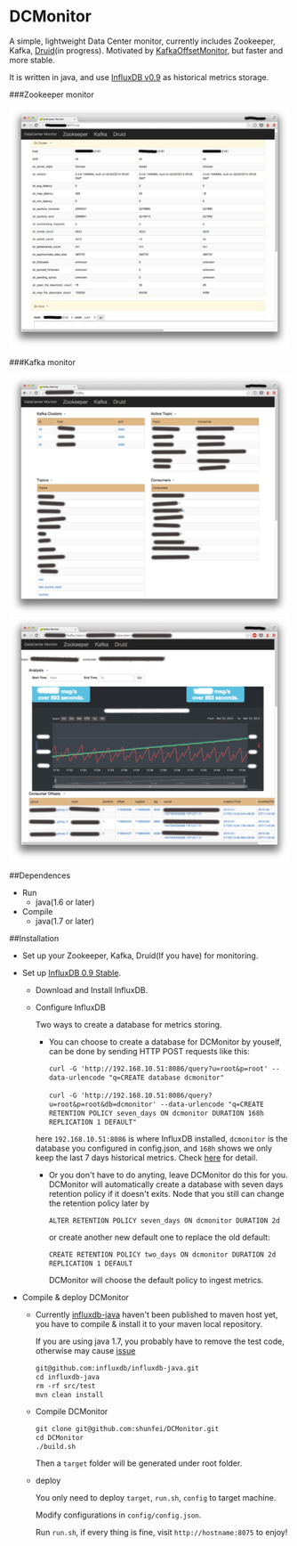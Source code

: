 DCMonitor
=====

A simple, lightweight Data Center monitor, currently includes Zookeeper, Kafka, [Druid](http://druid.io/)(in progress). Motivated by [KafkaOffsetMonitor](https://github.com/quantifind/KafkaOffsetMonitor), but faster and more stable.

It is written in java, and use [InfluxDB v0.9](https://github.com/influxdb/influxdb) as historical metrics storage.

###Zookeeper monitor


![](img/zk.png)

###Kafka monitor


![](img/kafka_sum.png)
![](img/kafka_offset.png)



##Dependences

* Run
	* java(1.6 or later)
* Compile
	* java(1.7 or later)

##Installation

* Set up your Zookeeper, Kafka, Druid(If you have) for monitoring.
* Set up [InfluxDB 0.9 Stable](https://influxdb.com/docs/v0.9/introduction/installation.html).
	
	* Download and Install InfluxDB.
	
	* Configure InfluxDB
		
		Two ways to create a database for metrics storing.
		
		* You can choose to create a database for DCMonitor by youself, can be done by sending HTTP POST requests like this:
	
			```
			curl -G 'http://192.168.10.51:8086/query?u=root&p=root' --data-urlencode "q=CREATE database dcmonitor"
			
			curl -G 'http://192.168.10.51:8086/query?u=root&p=root&db=dcmonitor' --data-urlencode "q=CREATE RETENTION POLICY seven_days ON dcmonitor DURATION 168h REPLICATION 1 DEFAULT"
		
			```
	
		here `192.168.10.51:8086` is where InfluxDB installed, `dcmonitor` is the database you configured in config.json, and `168h` shows we only keep the last 7 days historical metrics. Check [here](https://influxdb.com/docs/v0.9/query_language/database_administration.html) for detail.
		
		* Or you don't have to do anyting, leave DCMonitor do this for you. DCMonitor will automatically create a database with seven days retention policy if it doesn't exits. Node that you still can change the retention policy later by
		
			```
			ALTER RETENTION POLICY seven_days ON dcmonitor DURATION 2d
			```
			
			or create another new default one to replace the old default:
			
			```
			CREATE RETENTION POLICY two_days ON dcmonitor DURATION 2d REPLICATION 1 DEFAULT
			```

			DCMonitor will choose the default policy to ingest metrics.
		
* Compile & deploy DCMonitor

	* Currently [influxdb-java](https://github.com/influxdb/influxdb-java) haven't been published to maven host yet, you have to compile & install it to your maven local repository. 
	
		If you are using java 1.7, you probably have to remove the test code, otherwise may cause [issue](https://github.com/influxdb/influxdb-java/issues/37)
			
		```
		git@github.com:influxdb/influxdb-java.git
		cd influxdb-java
		rm -rf src/test
		mvn clean install
		```
		
	* Compile DCMonitor
	
		```
		git clone git@github.com:shunfei/DCMonitor.git
		cd DCMonitor
		./build.sh
		```
		Then a `target` folder will be generated under root folder.
	
	* deploy
	
		You only need to deploy `target`, `run.sh`, `config` to target machine. 
		
		Modify configurations in `config/config.json`.
		
		Run `run.sh`, if every thing is fine, visit `http://hostname:8075` to enjoy!
	
	